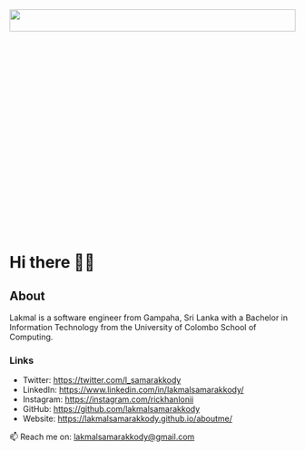 <img src = "https://wallpapers.com/images/high/hello-world-code-background-flab7whlybfrrsdi.webp" width="100%" height="10%">

# Hi there 👋😄

## About

Lakmal is a software engineer from Gampaha, Sri Lanka with a Bachelor in Information Technology from the University of Colombo School of Computing.

### Links
- Twitter: https://twitter.com/l_samarakkody
- LinkedIn: https://www.linkedin.com/in/lakmalsamarakkody/
- Instagram: https://instagram.com/rickhanlonii
- GitHub: https://github.com/lakmalsamarakkody
- Website: https://lakmalsamarakkody.github.io/aboutme/
  
📫 Reach me on: lakmalsamarakkody@gmail.com 

<!--
**lakmalsamarakkody/lakmalsamarakkody** is a ✨ _special_ ✨ repository because its `README.md` (this file) appears on your GitHub profile.

Here are some ideas to get you started:

- 🔭 I’m currently working on ...
- 🌱 I’m currently learning ...
- 👯 I’m looking to collaborate on ...
- 🤔 I’m looking for help with ...
- 💬 Ask me about ...
- 📫 How to reach me: ...
- 😄 Pronouns: ...
- ⚡ Fun fact: ...
-->
